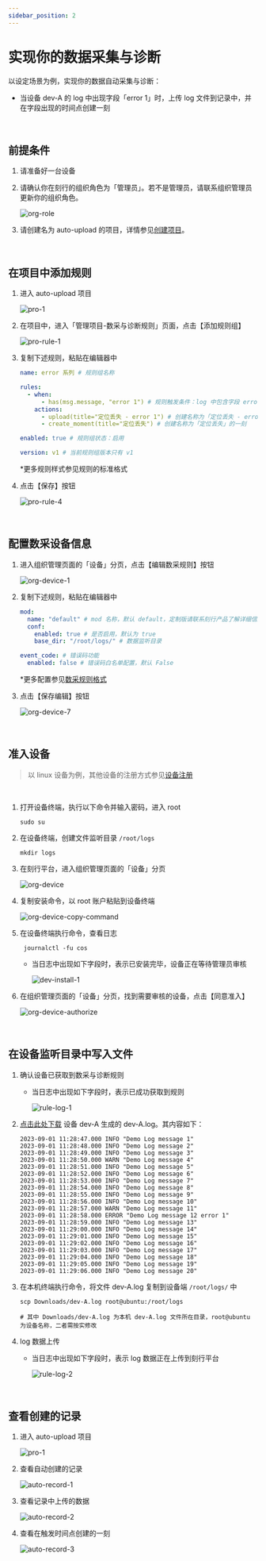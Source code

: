 ```yaml
---
sidebar_position: 2
---
```

# 实现你的数据采集与诊断

以设定场景为例，实现你的数据自动采集与诊断：

- 当设备 dev-A 的 log 中出现字段「error 1」时，上传 log 文件到记录中，并在字段出现的时间点创建一刻

<br />

## 前提条件

1. 请准备好一台设备

2. 请确认你在刻行的组织角色为「管理员」。若不是管理员，请联系组织管理员更新你的组织角色。

    ![org-role](../img/org-role.png)

3. 请创建名为 auto-upload 的项目，详情参见[创建项目](https://docs.coscene.cn/docs/get-started/create-project-flow#3-%E5%88%9B%E5%BB%BA%E9%A1%B9%E7%9B%AE)。

<br />

## 在项目中添加规则

1. 进入 auto-upload 项目

    ![pro-1](../img/pro-1.png)

2. 在项目中，进入「管理项目-数采与诊断规则」页面，点击【添加规则组】

    ![pro-rule-1](../img/pro-rule-1.png)

3. 复制下述规则，粘贴在编辑器中

    ```yaml
    name: error 系列 # 规则组名称

    rules:
      - when:
          - has(msg.message, "error 1") # 规则触发条件：log 中包含字段 error 1
        actions: 
          - upload(title="定位丢失 - error 1") # 创建名称为「定位丢失 - error 1」的记录，上传 log 文件到记录中
          - create_moment(title="定位丢失") # 创建名称为「定位丢失」的一刻

    enabled: true # 规则组状态：启用

    version: v1 # 当前规则组版本只有 v1
    ```

    *更多规则样式参见规则的标准格式
    
4. 点击【保存】按钮

    ![pro-rule-4](../img/pro-rule-4.png)

<br />

## 配置数采设备信息

1. 进入组织管理页面的「设备」分页，点击【编辑数采规则】按钮

    ![org-device-1](../img/org-device-1.png)

2. 复制下述规则，粘贴在编辑器中

    ```yaml
    mod:
      name: "default" # mod 名称，默认 default，定制版请联系刻行产品了解详细信息
      conf: 
        enabled: true # 是否启用，默认为 true
        base_dir: "/root/logs/" # 数据监听目录
    
    event_code: # 错误码功能
      enabled: false # 错误码白名单配置，默认 False

    ```
    
    *更多配置参见[数采规则格式](https://docs.coscene.cn/docs/receipts/device/device-authorize#%E6%95%B0%E9%87%87%E8%A7%84%E5%88%99%E6%A0%BC%E5%BC%8F)

3. 点击【保存编辑】按钮

    ![org-device-7](../img/org-device-7.png)

<br />

## 准入设备
> 以 linux 设备为例，其他设备的注册方式参见[设备注册](https://docs.coscene.cn/docs/receipts/device/device-authorize#%E8%AE%BE%E5%A4%87%E6%B3%A8%E5%86%8C)

<br />

1. 打开设备终端，执行以下命令并输入密码，进入 root

    ```
    sudo su
    ```

2. 在设备终端，创建文件监听目录 `/root/logs`
   
    ```
    mkdir logs
    ```
    
3. 在刻行平台，进入组织管理页面的「设备」分页

    ![org-device](../img/org-device.png)

4. 复制安装命令，以 root 账户粘贴到设备终端

    ![org-device-copy-command](../img/org-device-copy-command.png)

5. 在设备终端执行命令，查看日志

    ```
     journalctl -fu cos
    ```
    
    - 当日志中出现如下字段时，表示已安装完毕，设备正在等待管理员审核

        ![dev-install-1](../img/dev-install-1.png)

6. 在组织管理页面的「设备」分页，找到需要审核的设备，点击【同意准入】

    ![org-device-authorize](../img/org-device-authorize.png)
   
<br />

## 在设备监听目录中写入文件

1. 确认设备已获取到数采与诊断规则

    - 当日志中出现如下字段时，表示已成功获取到规则

      ![rule-log-1](../img/rule-log-1.png)
   
2. <a href="https://coscene-artifacts-prod.oss-cn-hangzhou.aliyuncs.com/docs/4-receipts/data-diagnosis/dev-A.log.zip" download>点击此处下载</a> 设备 dev-A 生成的 dev-A.log。其内容如下：

    ```
    2023-09-01 11:28:47.000 INFO "Demo Log message 1"
    2023-09-01 11:28:48.000 INFO "Demo Log message 2"
    2023-09-01 11:28:49.000 INFO "Demo Log message 3"
    2023-09-01 11:28:50.000 WARN "Demo Log message 4"
    2023-09-01 11:28:51.000 INFO "Demo Log message 5"
    2023-09-01 11:28:52.000 INFO "Demo Log message 6"
    2023-09-01 11:28:53.000 INFO "Demo Log message 7"
    2023-09-01 11:28:54.000 INFO "Demo Log message 8"
    2023-09-01 11:28:55.000 INFO "Demo Log message 9"
    2023-09-01 11:28:56.000 INFO "Demo Log message 10"
    2023-09-01 11:28:57.000 WARN "Demo Log message 11"
    2023-09-01 11:28:58.000 ERROR "Demo Log message 12 error 1"
    2023-09-01 11:28:59.000 INFO "Demo Log message 13"
    2023-09-01 11:29:00.000 INFO "Demo Log message 14"
    2023-09-01 11:29:01.000 INFO "Demo Log message 15"
    2023-09-01 11:29:02.000 INFO "Demo Log message 16"
    2023-09-01 11:29:03.000 INFO "Demo Log message 17"
    2023-09-01 11:29:04.000 INFO "Demo Log message 18"
    2023-09-01 11:29:05.000 INFO "Demo Log message 19"
    2023-09-01 11:29:06.000 INFO "Demo Log message 20"
    ```

3. 在本机终端执行命令，将文件 dev-A.log 复制到设备端 `/root/logs/` 中
   
    ```
    scp Downloads/dev-A.log root@ubuntu:/root/logs

    # 其中 Downloads/dev-A.log 为本机 dev-A.log 文件所在目录，root@ubuntu 为设备名称，二者需按实修改
    ```

4. log 数据上传
   
    - 当日志中出现如下字段时，表示 log 数据正在上传到刻行平台

      ![rule-log-2](../img/rule-log-2.png)
   
<br />

## 查看创建的记录

1. 进入 auto-upload 项目

    ![pro-1](../img/pro-1.png)

2. 查看自动创建的记录

    ![auto-record-1](../img/auto-record-1.png)

3. 查看记录中上传的数据

    ![auto-record-2](../img/auto-record-2.png)

4. 查看在触发时间点创建的一刻

    ![auto-record-3](../img/auto-record-3.png)

<br />

